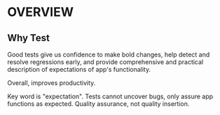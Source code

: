 # OVERVIEW

## Why Test

Good tests give us confidence to make bold changes, help detect and resolve regressions early, and provide
comprehensive and practical description of expectations of app's functionality.

Overall, improves productivity.

Key word is "expectation". Tests cannot uncover bugs, only assure app functions as expected. Quality assurance, not quality insertion.

